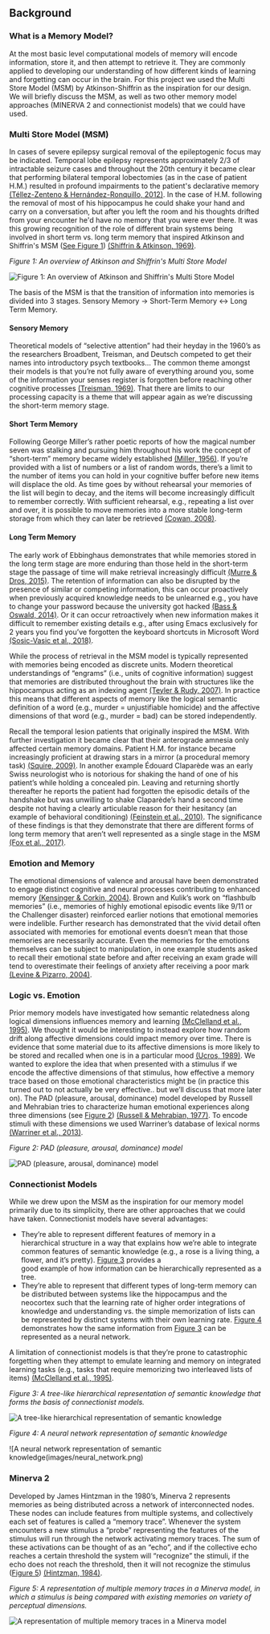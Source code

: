 ## Background

### What is a Memory Model?

At the most basic level computational models of memory will encode
information, store it, and then attempt to retrieve it. They are 
commonly applied to developing our understanding of how different 
kinds of learning and forgetting can occur in the brain. For this 
project we used the Multi Store Model (MSM) by Atkinson-Shiffrin 
as the inspiration for our design. We will briefly discuss the 
MSM, as well as two other memory model approaches (MINERVA 2 and 
connectionist models) that we could have used. 


### Multi Store Model (MSM)

In cases of severe epilepsy surgical removal of the epileptogenic 
focus may be indicated. Temporal lobe epilepsy represents 
approximately 2/3 of intractable seizure cases and throughout 
the 20th century it became clear that performing bilateral 
temporal lobectomies (as in the case of patient H.M.) resulted 
in profound impairments to the patient's declarative memory 
<a href="#" onclick="customHref('references#téllez-zenteno-2012');">(Téllez-Zenteno & Hernández-Ronquillo, 2012)</a>. 
In the case of H.M. following the removal of most of his 
hippocampus he could shake your hand and carry on a conversation, 
but after you left the room and his thoughts drifted from your 
encounter he'd have no memory that you were ever there. It was 
this growing recognition of the role of different brain systems 
being involved in short term vs. long term memory that inspired 
Atkinson and Shiffrin's MSM ([See Figure 1](#figure-1)) 
<a href="#" onclick="customHref('references#shiffrin-atkinson-1969');">(Shiffrin & Atkinson, 1969)</a>.

<a id="figure-1"></a>_Figure 1: An overview of Atkinson and Shiffrin's Multi Store Model_

![Figure 1: An overview of Atkinson and Shiffrin's Multi Store Model](images/Information_Processing_Model_-_Atkinson_%26_Shiffrin.jpg)

The basis of the MSM is that the transition of information into memories 
is divided into 3 stages. Sensory Memory -> Short-Term Memory <-> 
Long Term Memory. 


#### Sensory Memory

Theoretical models of “selective attention” had their heyday in the 
1960’s as the researchers Broadbent, Treisman, and Deutsch competed 
to get their names into introductory psych textbooks… The common theme 
amongst their models is that you’re not fully aware of everything 
around you, some of the information your senses register is forgotten 
before reaching other cognitive processes 
<a href="#" onclick="customHref('references#treisman-1969');">(Treisman, 1969)</a>. 
That there are limits to
our processing capacity is a theme that will appear again as we’re 
discussing the short-term memory stage. 


#### Short Term Memory

Following George Miller’s rather poetic reports of how the magical 
number seven was stalking and pursuing him throughout his work the 
concept of “short-term” memory became widely established 
<a href="#" onclick="customHref('references#miller-1956');">(Miller, 1956)</a>. 
If you’re
provided with a list of numbers or a list of random words, there’s a 
limit to the number of items you can hold in your cognitive buffer 
before new items will displace the old. As time goes by without 
rehearsal your memories of the list will begin to decay, and the 
items will become increasingly difficult to remember correctly. 
With sufficient rehearsal, e.g., repeating a list over and over, it is
possible to move memories into a more stable long-term storage from 
which they can later be retrieved 
<a href="#" onclick="customHref('references#cowan-2008');">(Cowan, 2008)</a>.

#### Long Term Memory

The early work of Ebbinghaus demonstrates that while memories stored 
in the long term stage are more enduring than those held in the 
short-term stage the passage of time will make retrieval increasingly 
difficult 
<a href="#" onclick="customHref('references#murre-dros-2015');">(Murre & Dros, 2015)</a>. 
The retention of information can also be disrupted by 
the presence of similar or competing information, this can occur 
proactively when previously acquired knowledge needs to be unlearned 
e.g., you have to change your password because the university got 
hacked 
<a href="#" onclick="customHref('referencesbass-oswald-2014');">(Bass & Oswald, 2014)</a>. 
Or it can occur retroactively when new information makes 
it difficult to remember existing details e.g., after using Emacs 
exclusively for 2 years you find you’ve forgotten the keyboard 
shortcuts in Microsoft Word 
<a href="#" onclick="customHref('references#sosic-vasic-et-al-2018');">(Sosic-Vasic et al., 2018)</a>.

While the process of retrieval in the MSM model is typically 
represented with memories being encoded as discrete units. 
Modern theoretical understandings of “engrams” (i.e., units of 
cognitive information) suggest that memories are distributed 
throughout the brain with structures like the hippocampus acting 
as an indexing agent 
<a href="#" onclick="customHref('references#teyler-rudy-2007');">(Teyler & Rudy, 2007)</a>. 
In practice this means that different 
aspects of memory like the logical semantic definition of a word 
(e.g., murder = unjustifiable homicide) and the affective dimensions
of that word (e.g., murder = bad) can be stored independently. 

Recall the temporal lesion patients that originally inspired the MSM.
With further investigation it became clear that their anterograde 
amnesia only affected certain memory domains. Patient H.M. for 
instance became increasingly proficient at drawing stars in a mirror
(a procedural memory task) 
<a href="#" onclick="customHref('references#squire-2009');">(Squire, 2009)</a>.
In another example Édouard Claparède 
was an early Swiss neurologist who is notorious for shaking the hand
of one of his patient’s while holding a concealed pin. 
Leaving and returning shortly thereafter he reports the patient had 
forgotten the episodic details of the handshake but was unwilling to 
shake Claparède’s hand a second time despite not having a clearly
articulable reason for their hesitancy (an example of behavioral 
conditioning) 
<a href="#" onclick="customHref('references#feinstein-et-al-2010');">(Feinstein et al., 2010)</a>.
The significance of these findings is that they 
demonstrate that there are different forms of long term memory 
that aren’t well represented as a single stage in the MSM 
<a href="#" onclick="customHref('references#fox-et-al-2017');">(Fox et al., 2017)</a>.

### Emotion and Memory

The emotional dimensions of valence and arousal have been 
demonstrated to engage distinct cognitive and neural processes 
contributing to enhanced memory 
<a href="#" onclick="customHref('references#kensinger-corkin-2004');">(Kensinger & Corkin, 2004)</a>. 
Brown and Kulik’s work on 
“flashbulb memories” (i.e., memories of highly emotional episodic 
events like 9/11 or the Challenger disaster) reinforced earlier 
notions that emotional memories were indelible. Further research 
has demonstrated that the vivid detail often associated with 
memories for emotional events doesn’t mean that those memories 
are necessarily accurate. Even the memories for the emotions 
themselves can be subject to manipulation, in one example students 
asked to recall their emotional state before and after receiving an 
exam grade will tend to overestimate their feelings of anxiety after 
receiving a poor mark 
<a href="#" onclick="customHref('references#levine-pizarro-2004');">(Levine & Pizarro, 2004)</a>. 

### Logic vs. Emotion

Prior memory models have investigated how semantic relatedness along 
logical dimensions influences memory and learning 
<a href="#" onclick="customHref('references#mcclelland-et-al-1995');">(McClelland et al., 1995)</a>.
We thought it would be interesting to instead explore how random 
drift along affective dimensions could impact memory over time. 
There is evidence that some material due to its affective dimensions 
is more likely to be stored and recalled when one is in a particular 
mood 
<a href="#" onclick="customHref('references#ucros-1989');">(Ucros, 1989)</a>. 
We wanted to explore the idea that when presented with a 
stimulus if we encode the affective dimensions of that stimulus, how 
effective a memory trace based on those emotional characteristics 
might be (in practice this turned out to not actually be very 
effective.. but we’ll discuss that more later on). The PAD (pleasure,
arousal, dominance) model developed by Russell and Mehrabian tries 
to characterize human emotional experiences along three dimensions 
(see [Figure 2](#figure-2)) 
<a href="#" onclick="customHref('references#russell-mehrabian-1977');">(Russell & Mehrabian, 1977)</a>.
To encode stimuli with these dimensions we used 
Warriner’s database of lexical norms 
<a href="#" onclick="customHref('references#warriner-et-al-2013');">(Warriner et al., 2013)</a>.

<a id="figure-2"></a>_Figure 2: PAD (pleasure, arousal, dominance) model_

![PAD (pleasure, arousal, dominance) model](images/avd.png)

### Connectionist Models

While we drew upon the MSM as the inspiration for our memory model 
primarily due to its simplicity, there are other approaches that 
we could have taken. Connectionist models have several advantages:

 - They’re able to represent different features of memory in a  
   hierarchical structure in a way that explains how we’re able to 
   integrate common features of semantic knowledge (e.g., a rose is 
   a living thing, a flower, and it’s pretty). [Figure 3](#figure-3) provides a  
   good example of how information can be 
   hierarchically represented as a tree.
 - They’re able to represent that different types of long-term memory 
   can be distributed between systems like the hippocampus and the  
   neocortex such that the learning rate of higher order integrations
   of knowledge and understanding vs. the simple memorization of 
   lists can be represented by distinct systems with their own 
   learning rate. [Figure 4](#figure-4) demonstrates how the same information from
   [Figure 3](#figure-3) can be represented as a neural network.  

A limitation of connectionist models is that they’re prone to 
catastrophic forgetting when they attempt to emulate learning and 
memory on integrated learning tasks (e.g., tasks that require 
memorizing two interleaved lists of items) 
<a href="#" onclick="customHref('references#mcclelland-et-al-1995');">(McClelland et al., 1995)</a>.

<a id="figure-3"></a>_Figure 3: A tree-like hierarchical representation of semantic knowledge that forms the basis of connectionist models._ 

![A tree-like hierarchical representation of semantic knowledge](images/semantic_tree.png)

<a id="figure-4"></a>_Figure 4: A neural network representation of semantic knowledge_

![A neural network representation of semantic knowledge(images/neural_network.png) 


### Minerva 2
Developed by James Hintzman in the 1980’s, Minerva 2 represents 
memories as being distributed across a network of interconnected 
nodes. These nodes can include features from multiple systems, and 
collectively each set of features is called a “memory trace”. 
Whenever the system encounters a new stimulus a “probe” representing 
the features of the stimulus will run through the network activating 
memory traces. The sum of these activations can be thought of as an 
“echo”, and if the collective echo reaches a certain threshold the 
system will “recognize” the stimuli, if the echo does not reach the 
threshold, then it will not recognize the stimulus ([Figure 5](#figure-5)) 
<a href="#" onclick="customHref('references#hintzman-1984');">(Hintzman, 1984)</a>.

<a id="figure-5"></a>_Figure 5: A representation of multiple memory traces in a Minerva model, in which a stimulus is being compared with existing memories on variety of perceptual dimensions._

![A representation of multiple memory traces in a Minerva model](images/Minerva.png)
